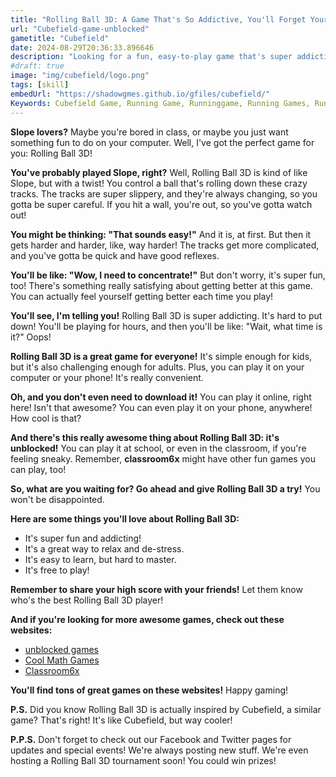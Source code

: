 ```yaml
---
title: "Rolling Ball 3D: A Game That's So Addictive, You'll Forget Your Homework 🤪"
url: "Cubefield-game-unblocked"
gametitle: "Cubefield"
date: 2024-08-29T20:36:33.896646
description: "Looking for a fun, easy-to-play game that's super addictive? Look no further than Rolling Ball 3D, a game inspired by Slope! Roll, bounce, and avoid obstacles - can you beat your high score?"
#draft: true
image: "img/cubefield/logo.png"
tags: [skill]
embedUrl: "https://shadowgmes.github.io/gfiles/cubefield/"
Keywords: Cubefield Game, Running Game, Runninggame, Running Games, RunningGames running game online running game with keyboard running game download free running game running game meaning, rolling ball 3d unblocked rolling ball 3d free rolling ball 3d online rolling ball game rolling ball 3d slope balance the rolling ball crazy roll 3d rolling ball unblocked rolling ball 3d cool math games
---
```


**Slope lovers?** Maybe you're bored in class, or maybe you just want something fun to do on your computer.  Well,  I've got the perfect game for you:  Rolling Ball 3D!

**You've probably played Slope, right?**  Well, Rolling Ball 3D is kind of like Slope, but with a twist! You control a ball that's rolling down these crazy tracks.  The tracks are super slippery, and they're always changing, so you gotta be super careful.  If you hit a wall, you're out, so  you've gotta watch out!  

**You might be thinking:  "That sounds easy!"**  And it is, at first.  But then it gets harder and harder,  like, way harder!  The tracks get more complicated, and you've gotta be quick and have good reflexes.  

**You'll be like: "Wow, I need to concentrate!"**  But don't worry,  it's super fun, too!  There's something really satisfying about getting better at this game.  You can actually feel yourself getting better each time you play! 

**You'll see, I'm telling you!** Rolling Ball 3D is super addicting.  It's hard to put down! You'll be playing for hours, and then you'll be like:  "Wait, what time is it?"  Oops!

**Rolling Ball 3D is a great game for everyone!**  It's simple enough for kids, but it's also challenging enough for adults.  Plus, you can play it on your computer or your phone!  It's really convenient.  

**Oh, and you don't even need to download it!**  You can play it online, right here!  Isn't that awesome?  You can even play it on your phone, anywhere!  How cool is that?  

**And there's this really awesome thing about Rolling Ball 3D:  it's unblocked!** You can play it at school, or even in the classroom, if you're feeling sneaky.  Remember, **classroom6x** might have other fun games you can play, too! 

**So, what are you waiting for?  Go ahead and give Rolling Ball 3D a try!**  You won't be disappointed. 

**Here are some things you'll love about Rolling Ball 3D:**

*  It's super fun and addicting! 
*  It's a great way to relax and de-stress.
*  It's easy to learn, but hard to master.
*  It's free to play!  

**Remember to share your high score with your friends!**  Let them know who's the best Rolling Ball 3D player!  

**And if you're looking for more awesome games, check out these websites:**

*  [unblocked games](https://unblockedgames.com/)
*  [Cool Math Games](https://www.coolmathgames.com/) 
*  [Classroom6x](https://classroom6x.com/)

**You'll find tons of great games on these websites!**  Happy gaming! 

**P.S.** Did you know Rolling Ball 3D is actually inspired by Cubefield, a similar game?  That's right!  It's like Cubefield, but way cooler! 

**P.P.S.** Don't forget to check out our Facebook and Twitter pages for updates and special events!  We're always posting new stuff.  We're even hosting a Rolling Ball 3D tournament soon!  You could win prizes!  
